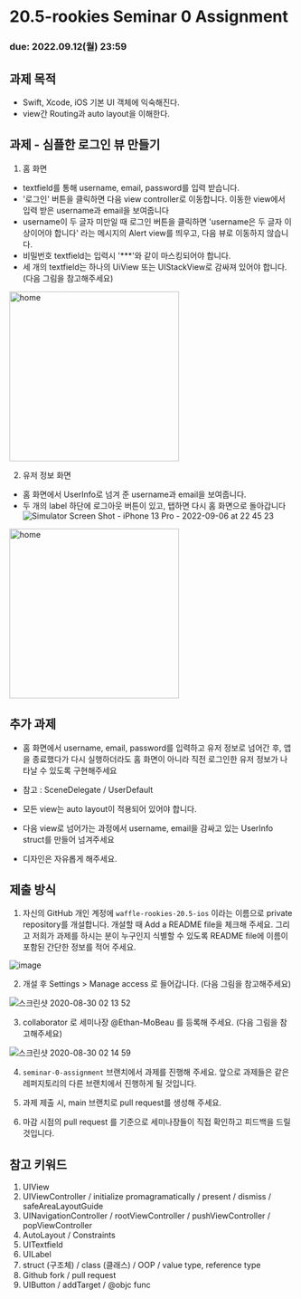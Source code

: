 20.5-rookies Seminar 0 Assignment
================================

### **due: 2022.09.12(월) 23:59**

## 과제 목적
- Swift, Xcode, iOS 기본 UI 객체에 익숙해진다.
- view간 Routing과 auto layout을 이해한다.

## 과제 - 심플한 로그인 뷰 만들기

1. 홈 화면
- textfield를 통해 username, email, password를 입력 받습니다.
- '로그인' 버튼을 클릭하면 다음 view controller로 이동합니다. 이동한 view에서 입력 받은 username과 email을 보여줍니다
- username이 두 글자 미만일 때 로그인 버튼을 클릭하면 'username은 두 글자 이상이어야 합니다' 라는 메시지의 Alert view를 띄우고, 다음 뷰로 이동하지 않습니다. 
- 비밀번호 textfield는 입력시 '***'와 같이 마스킹되어야 합니다. 
- 세 개의 textfield는 하나의 UiView 또는 UIStackView로 감싸져 있어야 합니다. (다음 그림을 참고해주세요)

<img width="300" alt="home" src="https://user-images.githubusercontent.com/48316900/188650564-3740fa61-28ba-477b-9ec9-ced925203acb.png">

2. 유저 정보 화면
- 홈 화면에서 UserInfo로 넘겨 준 username과 email을 보여줍니다.
- 두 개의 label 하단에 로그아웃 버튼이 있고, 탭하면 다시 홈 화면으로 돌아갑니다
![Simulator Screen Shot - iPhone 13 Pro - 2022-09-06 at 22 45 23]()

<img width="300" alt="home" src="https://user-images.githubusercontent.com/48316900/188651288-5193b54c-dba0-4c45-85bc-66d190a31c8b.png">

## 추가 과제
- 홈 화면에서 username, email, password를 입력하고 유저 정보로 넘어간 후, 앱을 종료했다가 다시 실행하더라도 홈 화면이 아니라 직전 로그인한 유저 정보가 나타날 수 있도록 구현해주세요
- 참고 : SceneDelegate / UserDefault

- 모든 view는 auto layout이 적용되어 있어야 합니다.
- 다음 view로 넘어가는 과정에서 username, email을 감싸고 있는 UserInfo struct를 만들어 넘겨주세요
- 디자인은 자유롭게 해주세요.


## 제출 방식
1. 자신의 GitHub 개인 계정에 `waffle-rookies-20.5-ios` 이라는 이름으로 private repository를 개설합니다. 개설할 때 Add a README file을 체크해 주세요. 그리고 저희가 과제를 하시는 분이 누구인지 식별할 수 있도록 README file에 이름이 포함된 간단한 정보를 적어 주세요.

![image](https://user-images.githubusercontent.com/39977696/131165209-a6da208f-e12c-4e74-9d45-321916ded169.png)

2. 개설 후 Settings > Manage access 로 들어갑니다. (다음 그림을 참고해주세요)

![스크린샷 2020-08-30 02 13 52](https://user-images.githubusercontent.com/35535636/91642567-5eb9fe00-ea67-11ea-9382-89fcce03be70.png)

3. collaborator 로 세미나장 @Ethan-MoBeau 를 등록해 주세요. (다음 그림을 참고해주세요)

![스크린샷 2020-08-30 02 14 59](https://user-images.githubusercontent.com/35535636/91642588-87da8e80-ea67-11ea-9d5a-60a3596463c9.png)

4. `seminar-0-assignment` 브랜치에서 과제를 진행해 주세요. 앞으로 과제들은 같은 레퍼지토리의 다른 브랜치에서 진행하게 될 것입니다.

5. 과제 제출 시, main 브랜치로 pull request를 생성해 주세요.

6. 마감 시점의 pull request 를 기준으로 세미나장들이 직접 확인하고 피드백을 드릴 것입니다.

## 참고 키워드
1. UIView
2. UIViewController / initialize promagramatically / present / dismiss / safeAreaLayoutGuide
3. UINavigationController / rootViewController / pushViewController / popViewController
4. AutoLayout / Constraints
5. UITextfield
6. UILabel
7. struct (구조체) / class (클래스) / OOP / value type, reference type
8. Github fork / pull request 
9. UIButton / addTarget / @objc func
